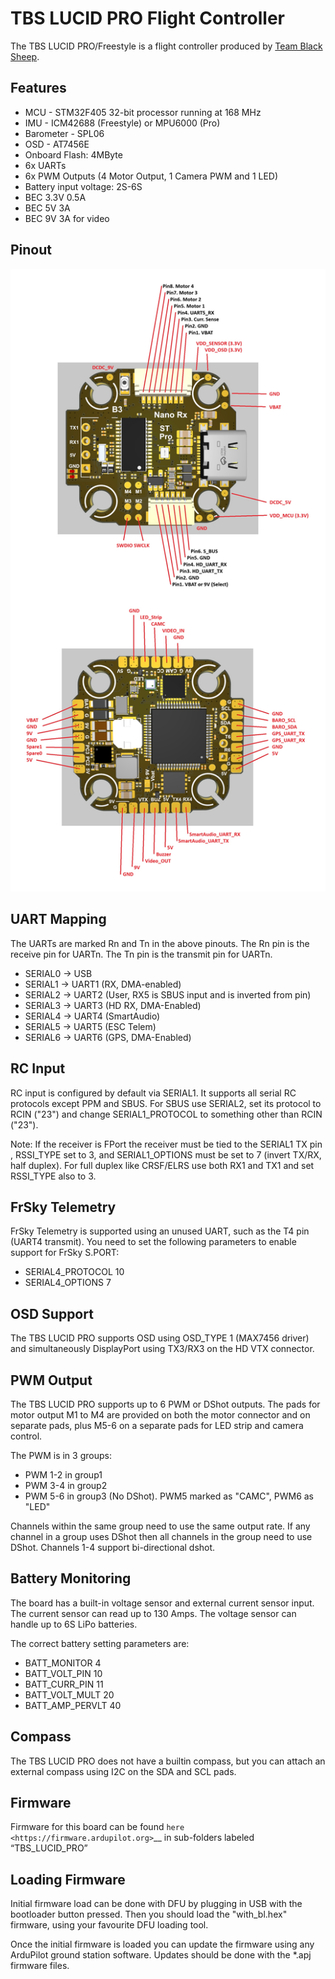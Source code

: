 # TBS LUCID PRO Flight Controller

The TBS LUCID PRO/Freestyle is a flight controller produced by [Team Black Sheep](https://www.team-blacksheep.com/).

## Features

 - MCU - STM32F405 32-bit processor running at 168 MHz
 - IMU - ICM42688 (Freestyle) or MPU6000 (Pro)
 - Barometer - SPL06
 - OSD - AT7456E
 - Onboard Flash: 4MByte
 - 6x UARTs
 - 6x PWM Outputs (4 Motor Output, 1 Camera PWM and 1 LED)
 - Battery input voltage: 2S-6S
 - BEC 3.3V 0.5A
 - BEC 5V 3A
 - BEC 9V 3A for video

## Pinout

![TBS LUCID PRO/Freestyle Board](TopBottom.jpg "TBS LUCID PRO/Freestyle")

## UART Mapping

The UARTs are marked Rn and Tn in the above pinouts. The Rn pin is the
receive pin for UARTn. The Tn pin is the transmit pin for UARTn.

 - SERIAL0 -> USB
 - SERIAL1 -> UART1 (RX, DMA-enabled)
 - SERIAL2 -> UART2 (User, RX5 is SBUS input and is inverted from pin)
 - SERIAL3 -> UART3 (HD RX, DMA-Enabled)
 - SERIAL4 -> UART4 (SmartAudio)
 - SERIAL5 -> UART5 (ESC Telem)
 - SERIAL6 -> UART6 (GPS, DMA-Enabled)

## RC Input

RC input is configured by default via SERIAL1. It supports all serial RC protocols except PPM and SBUS. For SBUS
use SERIAL2, set its protocol to RCIN ("23") and change SERIAL1_PROTOCOL to something other than RCIN ("23").

Note: If the receiver is FPort the receiver must be tied to the SERIAL1 TX pin , RSSI_TYPE set to 3,
and SERIAL1_OPTIONS must be set to 7 (invert TX/RX, half duplex). For full duplex like CRSF/ELRS use both
RX1 and TX1 and set RSSI_TYPE also to 3.
 
## FrSky Telemetry
 
FrSky Telemetry is supported using an unused UART, such as the T4 pin (UART4 transmit).
You need to set the following parameters to enable support for FrSky S.PORT:
 
  - SERIAL4_PROTOCOL 10
  - SERIAL4_OPTIONS 7
  
## OSD Support

The TBS LUCID PRO supports OSD using OSD_TYPE 1 (MAX7456 driver) and simultaneously DisplayPort using TX3/RX3 on the HD VTX connector.

## PWM Output

The TBS LUCID PRO supports up to 6 PWM or DShot outputs. The pads for motor output
M1 to M4 are provided on both the motor connector and on separate pads, plus
M5-6 on a separate pads for LED strip and camera control.

The PWM is in 3 groups:

 - PWM 1-2   in group1
 - PWM 3-4   in group2
 - PWM 5-6   in group3 (No DShot). PWM5 marked as "CAMC", PWM6 as "LED"

Channels within the same group need to use the same output rate. If
any channel in a group uses DShot then all channels in the group need
to use DShot. Channels 1-4 support bi-directional dshot.

## Battery Monitoring

The board has a built-in voltage sensor and external current sensor input. The current
sensor can read up to 130 Amps. The voltage sensor can handle up to 6S
LiPo batteries.

The correct battery setting parameters are:

 - BATT_MONITOR 4
 - BATT_VOLT_PIN 10
 - BATT_CURR_PIN 11
 - BATT_VOLT_MULT 20
 - BATT_AMP_PERVLT 40

## Compass

The TBS LUCID PRO does not have a builtin compass, but you can attach an external compass using I2C on the SDA and SCL pads.

## Firmware

Firmware for this board can be found `here <https://firmware.ardupilot.org>`__ in sub-folders labeled “TBS_LUCID_PRO”

## Loading Firmware

Initial firmware load can be done with DFU by plugging in USB with the
bootloader button pressed. Then you should load the "with_bl.hex"
firmware, using your favourite DFU loading tool.

Once the initial firmware is loaded you can update the firmware using
any ArduPilot ground station software. Updates should be done with the
\*.apj firmware files.
